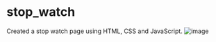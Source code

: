 # stop_watch
Created a stop watch page using HTML, CSS and JavaScript.
![image](https://user-images.githubusercontent.com/35091245/194705922-4d8810bb-5716-4691-85f1-eba06cb1b7dc.png)
